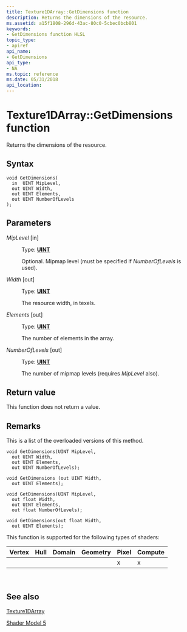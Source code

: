 ```yaml
---
title: Texture1DArray::GetDimensions function
description: Returns the dimensions of the resource.
ms.assetid: a15f1808-296d-43ac-80c0-5cbec0bcb801
keywords:
- GetDimensions function HLSL
topic_type:
- apiref
api_name:
- GetDimensions
api_type:
- NA
ms.topic: reference
ms.date: 05/31/2018
api_location: 
---
```


# Texture1DArray::GetDimensions function

Returns the dimensions of the resource.

## Syntax

``` syntax
void GetDimensions(
  in  UINT MipLevel,
  out UINT Width,
  out UINT Elements,
  out UINT NumberOfLevels
);
```

## Parameters

<dl> <dt>

*MipLevel* \[in\]
</dt> <dd>

Type: **[**UINT**](/windows/desktop/WinProg/windows-data-types)**

Optional. Mipmap level (must be specified if *NumberOfLevels* is used).

</dd> <dt>

*Width* \[out\]
</dt> <dd>

Type: **[**UINT**](/windows/desktop/WinProg/windows-data-types)**

The resource width, in texels.

</dd> <dt>

*Elements* \[out\]
</dt> <dd>

Type: **[**UINT**](/windows/desktop/WinProg/windows-data-types)**

The number of elements in the array.

</dd> <dt>

*NumberOfLevels* \[out\]
</dt> <dd>

Type: **[**UINT**](/windows/desktop/WinProg/windows-data-types)**

The number of mipmap levels (requires *MipLevel* also).

</dd> </dl>

## Return value

This function does not return a value.

## Remarks

This is a list of the overloaded versions of this method.


```
void GetDimensions(UINT MipLevel, 
  out UINT Width,
  out UINT Elements,
  out UINT NumberOfLevels);

void GetDimensions (out UINT Width,
  out UINT Elements);

void GetDimensions(UINT MipLevel,
  out float Width,
  out UINT Elements,
  out float NumberOfLevels);

void GetDimensions(out float Width,
  out UINT Elements);
```



This function is supported for the following types of shaders:



| Vertex | Hull | Domain | Geometry | Pixel | Compute |
|--------|------|--------|----------|-------|---------|
|        |      |        |          | x     | x       |



 

## See also

<dl> <dt>

[Texture1DArray](sm5-object-texture1darray.md)
</dt> <dt>

[Shader Model 5](d3d11-graphics-reference-sm5.md)
</dt> </dl>

 

 
